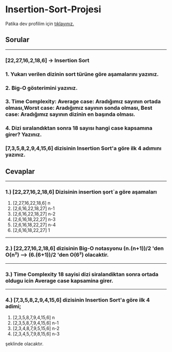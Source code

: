 # Insertion-Sort-Projesi
Patika dev profilim için [tıklayınız.](https://app.patika.dev/ailker)

## Sorular
------
### [22,27,16,2,18,6] -> Insertion Sort

### 1. Yukarı verilen dizinin sort türüne göre aşamalarını yazınız.

### 2. Big-O gösterimini yazınız.

### 3. Time Complexity: Average case: Aradığımız sayının ortada olması,Worst case: Aradığımız sayının sonda olması, Best case: Aradığımız sayının dizinin en başında olması.

### 4. Dizi sıralandıktan sonra 18 sayısı hangi case kapsamına girer? Yazınız.

### [7,3,5,8,2,9,4,15,6] dizisinin Insertion Sort'a göre ilk 4 adımını yazınız.

## Cevaplar
--------
### 1.) [22,27,16,2,18,6] Dizisinin insertion şort`a göre aşamaları
1. [2,27,16,22,18,6] n
2. [2,6,16,22,18,27] n-1
3. [2,6,16,22,18,27] n-2
4. [2,6,16,18,22,27] n-3
5. [2,6,16,18,22,27] n-4
6. [2,6,16,18,22,27] 1
--------
### 2.) [22,27,16,2,18,6] dizisinin Big-O notasyonu (n.(n+1))/2 'den O(n²) --> (6.(6+1))/2 'den O(6²) olacaktir.
-----------
### 3.) Time Complexity 18 sayisi dizi siralandiktan sonra ortada oldugu icin Average case kapsamina girer.
-----------
### 4.) [7,3,5,8,2,9,4,15,6] dizisinin Insertion Sort'a göre ilk 4 adimi;
1. [2,3,5,8,7,9,4,15,6] n
2. [2,3,5,8,7,9,4,15,6] n-1
3. [2,3,4,8,7,9,5,15,6] n-2
4. [2,3,4,5,7,9,8,15,6] n-3

şeklinde olacaktır.